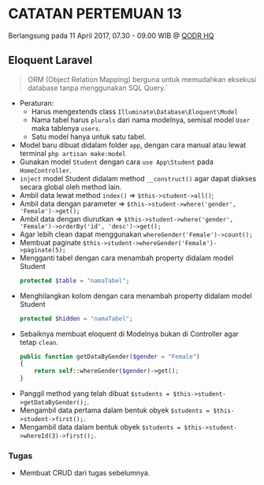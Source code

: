 # CATATAN PERTEMUAN 13
Berlangsung pada 11 April 2017, 07.30 - 09.00 WIB @ [QODR HQ](https://goo.gl/maps/xMVQtcLw5ry)

## Eloquent Laravel
> ORM (Object Relation Mapping) berguna untuk memudahkan eksekusi database tanpa menggunakan SQL Query.`
- Peraturan:
  - Harus mengextends class `Illuminate\Database\Eloquent\Model`
  - Nama tabel harus `plurals` dari nama modelnya, semisal model `User` maka tablenya `users`.
  - Satu model hanya untuk satu tabel.
- Model baru dibuat didalam folder `app`, dengan cara manual atau lewat terminal `php artisan make:model`
- Gunakan model `Student` dengan cara `use App\Student` pada `HomeController`.
- `inject` model Student didalam method `__construct()` agar dapat diakses secara global oleh method lain.
- Ambil data lewat method `index()` => `$this->student->all()`;
- Ambil data dengan parameter => `$this->student->where('gender', 'Female')->get();`
- Ambil data dengan diurutkan => `$this->student->where('gender', 'Female')->orderBy('id', 'desc')->get();`
- Agar lebih clean dapat menggunakan `whereGender('Female')->count();`
- Membuat paginate `$this->student->whereGender('Female')->paginate(5);`
- Mengganti tabel dengan cara menambah property didalam model Student
  ```php
  protected $table = "namaTabel";
  ```
- Menghilangkan kolom dengan cara menambah property didalam model Student
  ```php
  protected $hidden = "namaTabel";
  ```
- Sebaiknya membuat eloquent di Modelnya bukan di Controller agar tetap `clean`.
  ```php
  public function getDataByGender($gender = "Female")
  {
      return self::whereGender($gender)->get();
  }
  ```
- Panggil method yang telah dibuat `$students = $this->student->getDataByGender();`.
- Mengambil data pertama dalam bentuk obyek `$students = $this->student->first();`.
- Mengambil data dalam bentuk obyek `$students = $this->student->whereId(3)->first();`.

### Tugas
- Membuat CRUD dari tugas sebelumnya.